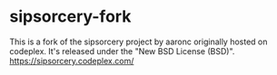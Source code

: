 sipsorcery-fork
===============

This is a fork of the sipsorcery project by aaronc originally hosted on codeplex. It's released under the "New BSD License (BSD)". https://sipsorcery.codeplex.com/